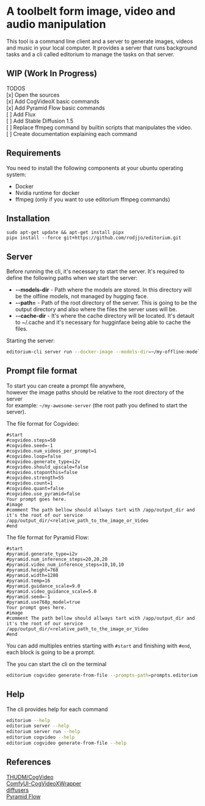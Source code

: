 # A toolbelt form image, video and audio manipulation

This tool is a command line client and a server to generate images, videos and music in your local computer.
It provides a server that runs background tasks and a cli called editorium to manage the tasks on that server.


## WIP (Work In Progress)

TODOS  
[x] Open the sources  
[x] Add CogVideoX basic commands  
[x] Add Pyramid Flow basic commands  
[ ] Add Flux  
[ ] Add Stable Diffusion 1.5  
[ ] Replace ffmpeg command by builtin scripts that manipulates the video.  
[ ] Create documentation explaining each command  

## Requirements

You need to install the following components at your ubuntu operating system:

* Docker
* Nvidia runtime for docker
* ffmpeg  (only if you want to use editorium ffmpeg commands)

## Installation

```
sudo apt-get update && apt-get install pipx
pipx install --force git+https://github.com/rodjjo/editorium.git
```

## Server

Before running the cli, it's necessary to start the server.
It's required to define the following paths when we start the server:

* **--models-dir** - Path where the models are stored. In this directory will be the olfline models, not managed by hugging face.
* **--path=** - Path of the root directory of the server. This is going to be the output directory and also where the files the server uses will be.
* **--cache-dir** - It's where the cache directory will be located. It's detault to ~/.cache and it's necessary for hugginface being able to cache the files.

Starting the server:
```bash
editorium-cli server run --docker-image --models-dir=~/my-offline-models --path=~/my-awesome-server
```

## Prompt file format 

To start you can create a prompt file anywhere,  
however the image paths should be relative to the root directory of the server  
for example: `~/my-awesome-server` (the root path you defined to start the server).  

The file format for Cogvideo:
```text
#start
#cogvideo.steps=50
#cogvideo.seed=-1
#cogvideo.num_videos_per_prompt=1
#cogvideo.loop=false
#cogvideo.generate_type=i2v
#cogvideo.should_upscale=false
#cogvideo.stoponthis=false
#cogvideo.strength=55
#cogvideo.count=1
#cogvideo.quant=false
#cogvideo.use_pyramid=false
Your prompt goes here.
#image
#comment The path bellow should allways tart with /app/output_dir and it's the root of our service 
/app/output_dir/<relative_path_to_the_image_or_Video
#end
```

The file format for Pyramid Flow:
```text
#start
#pyramid.generate_type=i2v
#pyramid.num_inference_steps=20,20,20
#pyramid.video_num_inference_steps=10,10,10
#pyramid.height=768
#pyramid.width=1280
#pyramid.temp=16
#pyramid.guidance_scale=9.0
#pyramid.video_guidance_scale=5.0
#pyramid.seed=-1
#pyramid.use768p_model=true
Your prompt goes here.
#image
#comment The path bellow should allways tart with /app/output_dir and it's the root of our service 
/app/output_dir/<relative_path_to_the_image_or_Video
#end
```
You can add multiples entries starting with `#start` and finishing with `#end`, each block is going to be a prompt.



The you can start the cli on the terminal

```bash
editorium cogvideo generate-from-file --prompts-path=prompts.editorium
```

## Help

The cli provides help for each command
```bash
editorium --help
editorium server --help
editorium server run --help
editorium cogvideo --help
editorium cogvideo generate-from-file --help
```


## References

[THUDM/CogVideo](https://github.com/THUDM/CogVideo)  
[ComfyUI-CogVideoXWrapper](https://github.com/kijai/ComfyUI-CogVideoXWrapper)  
[diffusers](https://github.com/huggingface/diffusers/)  
[Pyramid Flow](https://github.com/jy0205/Pyramid-Flow)  
